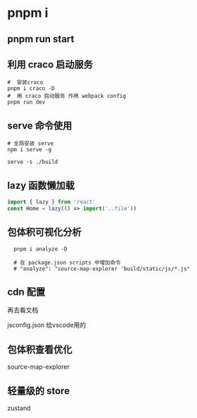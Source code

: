 # pnpm i

## pnpm run start

## 利用 craco 启动服务

```shell
#  安装craco
pnpm i craco -D
#  用 craco 启动服务 作用 webpack config
pnpm run dev
```

## serve 命令使用

```shell
# 全局安装 serve
npm i serve -g

serve -s ./build
```

## lazy 函数懒加载

```javascript
import { lazy } from 'react'
const Home = lazy(() => import('..file'))
```

## 包体积可视化分析

```shell
  pnpm i analyze -D

  # 在 package.json scripts 中增加命令
  # "analyze": "source-map-explorer 'build/static/js/*.js"
```

## cdn 配置

再去看文档

jsconfig.json 给vscode用的

## 包体积查看优化
source-map-explorer

## 轻量级的 store
zustand

